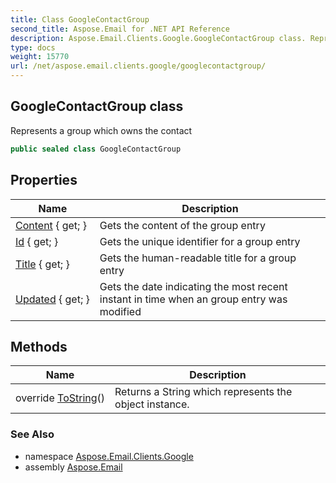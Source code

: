 ```yaml
---
title: Class GoogleContactGroup
second_title: Aspose.Email for .NET API Reference
description: Aspose.Email.Clients.Google.GoogleContactGroup class. Represents a group which owns the contact
type: docs
weight: 15770
url: /net/aspose.email.clients.google/googlecontactgroup/
---
```

## GoogleContactGroup class

Represents a group which owns the contact

```csharp
public sealed class GoogleContactGroup
```

## Properties

| Name | Description |
| --- | --- |
| [Content](../../aspose.email.clients.google/googlecontactgroup/content/) { get; } | Gets the content of the group entry |
| [Id](../../aspose.email.clients.google/googlecontactgroup/id/) { get; } | Gets the unique identifier for a group entry |
| [Title](../../aspose.email.clients.google/googlecontactgroup/title/) { get; } | Gets the human-readable title for a group entry |
| [Updated](../../aspose.email.clients.google/googlecontactgroup/updated/) { get; } | Gets the date indicating the most recent instant in time when an group entry was modified |

## Methods

| Name | Description |
| --- | --- |
| override [ToString](../../aspose.email.clients.google/googlecontactgroup/tostring/)() | Returns a String which represents the object instance. |

### See Also

* namespace [Aspose.Email.Clients.Google](../../aspose.email.clients.google/)
* assembly [Aspose.Email](../../)



